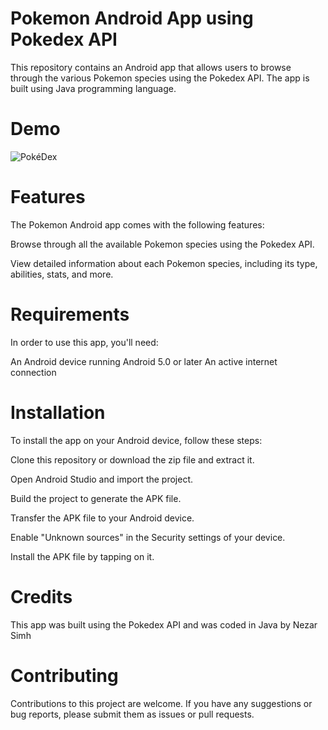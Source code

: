 # Pokemon Android App using Pokedex API
This repository contains an Android app that allows users to browse through the various Pokemon species using the Pokedex API. The app is built using Java programming language.

# Demo
![PokéDex](https://user-images.githubusercontent.com/101062393/232351392-7372d0df-ca30-4d87-8200-132785fe1d7d.png)



# Features
The Pokemon Android app comes with the following features:

Browse through all the available Pokemon species using the Pokedex API.

View detailed information about each Pokemon species, including its type, abilities, stats, and more.

# Requirements
In order to use this app, you'll need:

An Android device running Android 5.0 or later
An active internet connection

# Installation
To install the app on your Android device, follow these steps:

Clone this repository or download the zip file and extract it.

Open Android Studio and import the project.

Build the project to generate the APK file.

Transfer the APK file to your Android device.

Enable "Unknown sources" in the Security settings of your device.

Install the APK file by tapping on it.

# Credits
This app was built using the Pokedex API and was coded in Java by Nezar Simh

# Contributing
Contributions to this project are welcome. If you have any suggestions or bug reports, please submit them as issues or pull requests.
